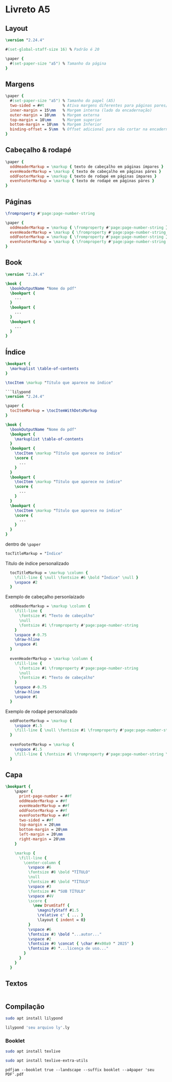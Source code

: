 # Livreto A5

## Layout

```lilypond
\version "2.24.4"

#(set-global-staff-size 16) % Padrão é 20

\paper {
  #(set-paper-size "a5") % Tamanho da página
}
```

## Margens

```lilypond
\paper {
  #(set-paper-size "a5") % Tamanho do papel (A5)
  two-sided = ##t        % Ativa margens diferentes para páginas pares/ímpares
  inner-margin = 15\mm   % Margem interna (lado da encadernação)
  outer-margin = 10\mm   % Margem externa
  top-margin = 10\mm     % Margem superior
  bottom-margin = 10\mm  % Margem Inferior
  binding-offset = 5\mm  % Offset adicional para não cortar na encadernação
}
```

## Cabeçalho & rodapé

```lilypond
\paper {
  oddHeaderMarkup = \markup { texto de cabeçalho em páginas ímpares }
  evenHeaderMarkup = \markup { texto de cabeçalho em páginas páres }
  oddFooterMarkup = \markup { texto de rodapé em páginas ímpares }
  evenFooterMarkup = \markup { texto de rodapé em páginas páres }
}
```

## Páginas

```lilypond
\fromproperty #'page:page-number-string
```

```lilypond
\paper {
  oddHeaderMarkup = \markup { \fromproperty #'page:page-number-string }
  evenHeaderMarkup = \markup { \fromproperty #'page:page-number-string }
  oddFooterMarkup = \markup { \fromproperty #'page:page-number-string }
  evenFooterMarkup = \markup { \fromproperty #'page:page-number-string }
}
```

## Book

```lilypond
\version "2.24.4"

\book {
  \bookOutputName "Nome do pdf"
  \bookpart {
    ...
  }
  \bookpart {
    ...
  }
  \bookpart {
    ...
  }
}
```

## Índice

```lilypond
\bookpart {
  \markuplist \table-of-contents
}
```

```lilypond
\tocItem \markup "Título que aparece no índice"
```

```lilypond
```lilypond
\version "2.24.4"

\paper {
  tocItemMarkup = \tocItemWithDotsMarkup
}

\book {
  \bookOutputName "Nome do pdf"
  \bookpart {
    \markuplist \table-of-contents
  }
  \bookpart {
    \tocItem \markup "Título que aparece no índice"
    \score {
      ...
    }
  }
  \bookpart {
    \tocItem \markup "Título que aparece no índice"
    \score {
      ...
    }
  }
  \bookpart {
    \tocItem \markup "Título que aparece no índice"
    \score {
      ...
    }
  }
}
```

dentro de `\paper`

```lilypond
tocTitleMarkup = "Índice"
```

Título de índice personalizado

```lilypond
  tocTitleMarkup = \markup \column {
    \fill-line { \null \fontsize #6 \bold "Índice" \null }
    \vspace #2
  }
```

Exemplo de cabeçalho personlaizado

```lilypond
  oddHeaderMarkup = \markup \column {
    \fill-line {
      \fontsize #1 "Texto de cabeçalho"
      \null
      \fontsize #1 \fromproperty #'page:page-number-string
    }
    \vspace #-0.75
    \draw-hline
    \vspace #1
  }
  
  evenHeaderMarkup = \markup \column {
    \fill-line {
      \fontsize #1 \fromproperty #'page:page-number-string
      \null
      \fontsize #1 "Texto de cabeçalho"
    }
    \vspace #-0.75
    \draw-hline
    \vspace #1
  }
```

Exemplo de rodapé personalizado

```lilypond
  oddFooterMarkup = \markup {
    \vspace #1.5
    \fill-line { \null \fontsize #1 \fromproperty #'page:page-number-string }
  }
  
  evenFooterMarkup = \markup {
    \vspace #1.5
    \fill-line { \fontsize #1 \fromproperty #'page:page-number-string \null }
  }
```

## Capa

```lilypond
\bookpart {
    \paper {
      print-page-number = ##f
      oddHeaderMarkup = ##f
      evenHeaderMarkup = ##f
      oddFooterMarkup = ##f
      evenFooterMarkup = ##f
      two-sided = ##f
      top-margin = 20\mm
      bottom-margin = 20\mm
      left-margin = 20\mm
      right-margin = 20\mm
    }

    \markup {
      \fill-line {
        \center-column {
          \vspace #6
          \fontsize #8 \bold "TÍTULO"
          \null
          \fontsize #8 \bold "TÍTULO"
          \vspace #3
          \fontsize #4 "SUB TÍTULO"
          \vspace #4V
          \score {
            \new DrumStaff {
              \magnifyStaff #1.5
              \relative c' { ... }
              \layout { indent = 0}
          }
          \vspace #6
          \fontsize #3 \bold "...autor..."
          \vspace #2
          \fontsize #0 \concat { \char ##x00a9 " 2025" }
          \fontsize #0 "...licença de uso..."
        }
      }
    }
  }
```

## Textos

```lilypond

```

## Compilação
```bash
sudo apt install lilypond
```

```bash
lilypond 'seu arquivo ly'.ly
```

### Booklet

```bash
sudo apt install texlive
```

```bash
sudo apt install texlive-extra-utils
```

```cbash
pdfjam --booklet true --landscape --suffix booklet --a4paper 'seu PDF'.pdf
```
